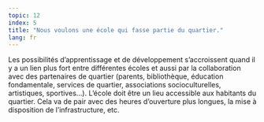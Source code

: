 ```yaml
---
topic: 12
index: 5
title: "Nous voulons une école qui fasse partie du quartier."
lang: fr
---
```

Les possibilités d’apprentissage et de développement s’accroissent quand il y
a un lien plus fort entre différentes écoles et aussi par la collaboration
avec des partenaires de quartier (parents, bibliothèque, éducation
fondamentale, services de quartier, associations socioculturelles,
artistiques, sportives…). L’école doit être un lieu accessible aux habitants
du quartier. Cela va de pair avec des heures d’ouverture plus longues, la mise
à disposition de l’infrastructure, etc.
